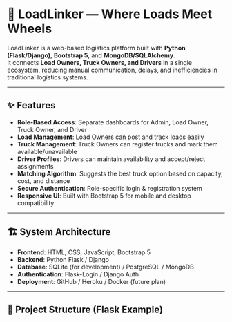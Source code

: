 # 🚚 LoadLinker — Where Loads Meet Wheels  

LoadLinker is a web-based logistics platform built with **Python (Flask/Django)**, **Bootstrap 5**, and **MongoDB/SQLAlchemy**.  
It connects **Load Owners, Truck Owners, and Drivers** in a single ecosystem, reducing manual communication, delays, and inefficiencies in traditional logistics systems.  

---

## ✨ Features  
- **Role-Based Access**: Separate dashboards for Admin, Load Owner, Truck Owner, and Driver  
- **Load Management**: Load Owners can post and track loads easily  
- **Truck Management**: Truck Owners can register trucks and mark them available/unavailable  
- **Driver Profiles**: Drivers can maintain availability and accept/reject assignments  
- **Matching Algorithm**: Suggests the best truck option based on capacity, cost, and distance  
- **Secure Authentication**: Role-specific login & registration system  
- **Responsive UI**: Built with Bootstrap 5 for mobile and desktop compatibility  

---

## 🏗️ System Architecture  
- **Frontend**: HTML, CSS, JavaScript, Bootstrap 5  
- **Backend**: Python Flask / Django  
- **Database**: SQLite (for development) / PostgreSQL / MongoDB  
- **Authentication**: Flask-Login / Django Auth  
- **Deployment**: GitHub / Heroku / Docker (future plan)  

---

## 📂 Project Structure (Flask Example)
